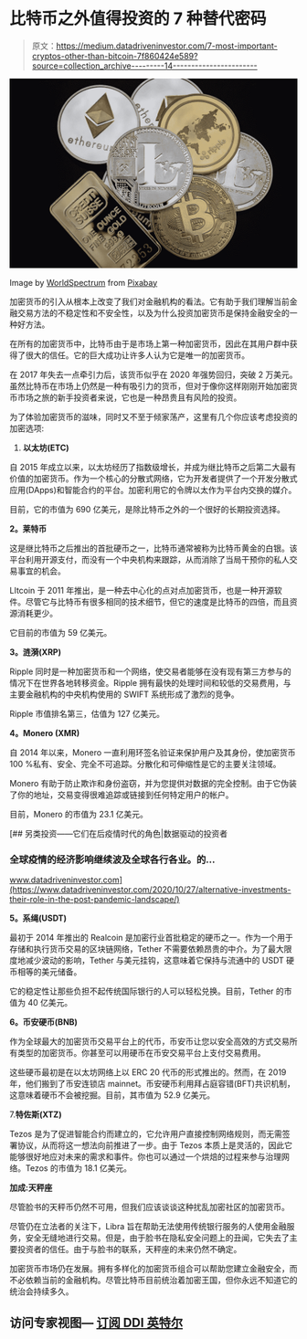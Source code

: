 # 比特币之外值得投资的 7 种替代密码

> 原文：<https://medium.datadriveninvestor.com/7-most-important-cryptos-other-than-bitcoin-7f860424e589?source=collection_archive---------14----------------------->

![](img/9a13d49f6053473bbdd400ba1e0f299f.png)

Image by [WorldSpectrum](https://pixabay.com/users/worldspectrum-7691421/?utm_source=link-attribution&utm_medium=referral&utm_campaign=image&utm_content=3409725) from [Pixabay](https://pixabay.com/?utm_source=link-attribution&utm_medium=referral&utm_campaign=image&utm_content=3409725)

加密货币的引入从根本上改变了我们对金融机构的看法。它有助于我们理解当前金融交易方法的不稳定性和不安全性，以及为什么投资加密货币是保持金融安全的一种好方法。

在所有的加密货币中，比特币由于是市场上第一种加密货币，因此在其用户群中获得了很大的信任。它的巨大成功让许多人认为它是唯一的加密货币。

在 2017 年失去一点牵引力后，该货币似乎在 2020 年强势回归，突破 2 万美元。虽然比特币在市场上仍然是一种有吸引力的货币，但对于像你这样刚刚开始加密货币市场之旅的新手投资者来说，它也是一种昂贵且有风险的投资。

为了体验加密货币的滋味，同时又不至于倾家荡产，这里有几个你应该考虑投资的加密选项:

1.  **以太坊(ETC)**

自 2015 年成立以来，以太坊经历了指数级增长，并成为继比特币之后第二大最有价值的加密货币。作为一个核心的分散式网络，它为开发者提供了一个开发分散式应用(DApps)和智能合约的平台。加密利用它的令牌以太作为平台内交换的媒介。

目前，它的市值为 690 亿美元，是除比特币之外的一个很好的长期投资选择。

**2。莱特币**

这是继比特币之后推出的首批硬币之一，比特币通常被称为比特币黄金的白银。该平台利用开源支付，而没有一个中央机构来跟踪，从而消除了当局干预你的私人交易事宜的机会。

LItcoin 于 2011 年推出，是一种去中心化的点对点加密货币，也是一种开源软件。尽管它与比特币有很多相同的技术细节，但它的速度是比特币的四倍，而且资源消耗更少。

它目前的市值为 59 亿美元。

**3。涟漪(XRP)**

Ripple 同时是一种加密货币和一个网络，使交易者能够在没有现有第三方参与的情况下在世界各地转移资金。Ripple 拥有最快的处理时间和较低的交易费用，与主要金融机构的中央机构使用的 SWIFT 系统形成了激烈的竞争。

Ripple 市值排名第三，估值为 127 亿美元。

**4。Monero (XMR)**

自 2014 年以来，Monero 一直利用环签名验证来保护用户及其身份，使加密货币 100 %私有、安全、完全不可追踪。分散化和可伸缩性是它的主要关注领域。

Monero 有助于防止欺诈和身份盗窃，并为您提供对数据的完全控制。由于它伪装了你的地址，交易变得很难追踪或链接到任何特定用户的帐户。

目前，Monero 的市值为 23.1 亿美元。

[](https://www.datadriveninvestor.com/2020/10/27/alternative-investments-their-role-in-the-post-pandemic-landscape/) [## 另类投资——它们在后疫情时代的角色|数据驱动的投资者

### 全球疫情的经济影响继续波及全球各行各业。的…

www.datadriveninvestor.com](https://www.datadriveninvestor.com/2020/10/27/alternative-investments-their-role-in-the-post-pandemic-landscape/) 

**5。系绳(USDT)**

最初于 2014 年推出的 Realcoin 是加密行业首批稳定的硬币之一。作为一个用于存储和执行货币交易的区块链网络，Tether 不需要依赖昂贵的中介。为了最大限度地减少波动的影响，Tether 与美元挂钩，这意味着它保持与流通中的 USDT 硬币相等的美元储备。

它的稳定性让那些负担不起传统国际银行的人可以轻松兑换。目前，Tether 的市值为 40 亿美元。

**6。币安硬币(BNB)**

作为全球最大的加密货币交易平台上的代币，币安币让您以安全高效的方式交易所有类型的加密货币。你甚至可以用硬币在币安交易平台上支付交易费用。

这些硬币最初是在以太坊网络上以 ERC 20 代币的形式推出的。然而，在 2019 年，他们搬到了币安连锁店 mainnet。币安硬币利用拜占庭容错(BFT)共识机制，这意味着硬币不会被挖掘。目前，其市值为 52.9 亿美元。

7.**特佐斯(XTZ)**

Tezos 是为了促进智能合约而建立的，它允许用户直接控制网络规则，而无需签署协议，从而将这一想法向前推进了一步。由于 Tezos 本质上是灵活的，因此它能够很好地应对未来的需求和事件。你也可以通过一个烘焙的过程来参与治理网络。Tezos 的市值为 18.1 亿美元。

**加成:天秤座**

尽管脸书的天秤币仍然不可用，但我们应该谈谈这种扰乱加密社区的加密货币。

尽管仍在立法者的关注下，Libra 旨在帮助无法使用传统银行服务的人使用金融服务，安全无缝地进行交易。但是，由于脸书在隐私安全问题上的丑闻，它失去了主要投资者的信任。由于与脸书的联系，天秤座的未来仍然不确定。

加密货币市场仍在发展。拥有多样化的加密货币组合可以帮助您建立金融安全，而不必依赖当前的金融机构。尽管比特币目前统治着加密王国，但你永远不知道它的统治会持续多久。

## 访问专家视图— [订阅 DDI 英特尔](https://datadriveninvestor.com/ddi-intel)